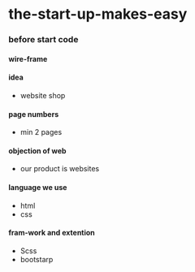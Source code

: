 # the-start-up-makes-easy

### before start code

#### wire-frame

 #### idea
   - website shop

 ####  page numbers
   - min 2 pages

 ####  objection of web
   - our product is websites

 ####  language we use
   - html
   - css

 #### fram-work and extention
   - Scss
   - bootstarp

